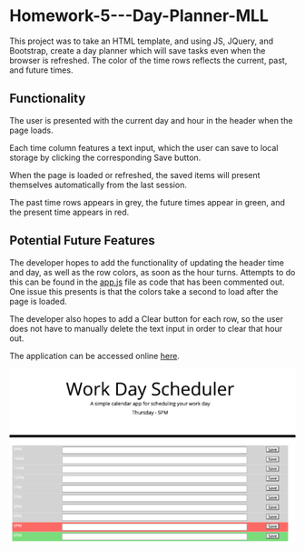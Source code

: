 # Homework-5---Day-Planner-MLL

This project was to take an HTML template, and using JS, JQuery, and Bootstrap, create a day planner which will save tasks even when the browser is refreshed. The color of the time rows reflects the current, past, and future times.

## Functionality
The user is presented with the current day and hour in the header when the page loads.

Each time column features a text input, which the user can save to local storage by clicking the corresponding Save button.

When the page is loaded or refreshed, the saved items will present themselves automatically from the last session.

The past time rows appears in grey, the future times appear in green, and the present time appears in red.

## Potential Future Features
The developer hopes to add the functionality of updating the header time and day, as well as the row colors, as soon as the hour turns. Attempts to do this can be found in the [app.js](./assets/js/app.js) file as code that has been commented out. One issue this presents is that the colors take a second to load after the page is loaded.

The developer also hopes to add a Clear button for each row, so the user does not have to manually delete the text input in order to clear that hour out.



The application can be accessed online [here](https://mat-lundin.github.io/Homework-5---Day-Planner-MLL/).

![Day Planner Screenshot](./assets/images/dayPlannerScreenshot.png)
